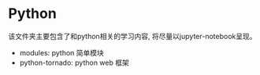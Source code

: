# Python
该文件夹主要包含了和python相关的学习内容, 将尽量以jupyter-notebook呈现。  

+ modules: python 简单模块
+ python-tornado: python web 框架
